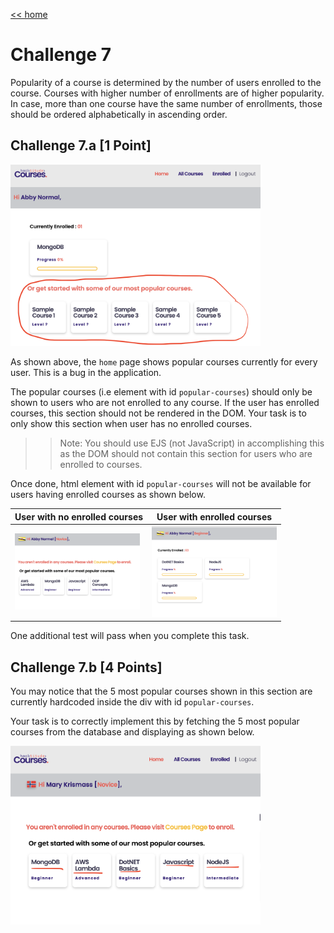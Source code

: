 
[<< home](./README.md)

# Challenge 7

Popularity of a course is determined by the number of users enrolled to the course. Courses with higher number of enrollments are of higher popularity. In case, more than one course have the same number of enrollments, those should be ordered alphabetically in ascending order.

## Challenge 7.a [1 Point]

<img src="./images/7a1.png" width="400">

As shown above, the `home` page shows popular courses currently for every user. This is a bug in the application.

The popular courses (i.e element with id `popular-courses`) should only be shown to users who are not enrolled to any course. If the user has enrolled courses, this section should not be rendered in the DOM. Your task is to only show this section when user has no enrolled courses.

>> Note: You should use EJS (not JavaScript) in accomplishing this as the DOM should not contain this section for users who are enrolled to courses.

Once done, html element with id `popular-courses` will not be available for users having enrolled courses as shown below.

| User with no enrolled courses    | User with enrolled courses |
| ----------- | ----------- |
| <img src="./images/7a2.png " width="200" >      | <img src="./images/7a3.png " width="200" >       |

One additional test will pass when you complete this task.

## Challenge 7.b [4 Points]

You may notice that the 5 most popular courses shown in this section are currently hardcoded inside the div with id `popular-courses`.

Your task is to correctly implement this by fetching the 5 most popular courses from the database and displaying as shown below.

<img src="./images/7b1.png " width="400">
